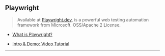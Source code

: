 
## Playwright

> Available at [Playwright.dev](https://playwright.dev/), is a powerful web testing automation framework from Microsoft. OSS/Apache 2 License.

* [What is Playwright?](./Intro.md)

* [Intro & Demo: Video Tutorial](https://www.youtube.com/watch?v=93asQheOuMI)

---
